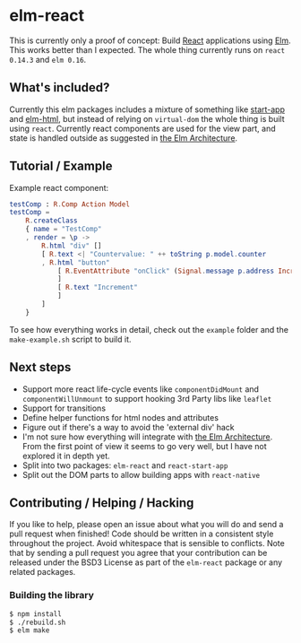 # elm-react

This is currently only a proof of concept: Build [React][react] applications using [Elm][elm]. This works better than I expected. The whole thing currently runs on `react 0.14.3` and `elm 0.16`.

## What's included?

Currently this elm packages includes a mixture of something like [start-app][start-app] and [elm-html][elm-html], but instead of relying on `virtual-dom` the whole thing is built using `react`. Currently react components are used for the view part, and state is handled outside as suggested in [the Elm Architecture][elm-arch].

## Tutorial / Example

Example react component:

```elm
testComp : R.Comp Action Model
testComp =
    R.createClass
    { name = "TestComp"
    , render = \p ->
        R.html "div" []
        [ R.text <| "Countervalue: " ++ toString p.model.counter
        , R.html "button"
            [ R.EventAttribute "onClick" (Signal.message p.address Increment)
            ]
            [ R.text "Increment"
            ]
        ]
    }
```

To see how everything works in detail, check out the `example` folder and the `make-example.sh` script to build it.

## Next steps

* Support more react life-cycle events like `componentDidMount` and `componentWillUnmount` to support hooking 3rd Party libs like `leaflet`
* Support for transitions
* Define helper functions for html nodes and attributes
* Figure out if there's a way to avoid the 'external div' hack
* I'm not sure how everything will integrate with [the Elm Architecture][elm-arch]. From the first point of view it seems to go very well, but I have not explored it in depth yet.
* Split into two packages: `elm-react` and `react-start-app`
* Split out the DOM parts to allow building apps with `react-native`

## Contributing / Helping / Hacking

If you like to help, please open an issue about what you will do and send a pull request when finished! Code should be written in a consistent style throughout the project. Avoid whitespace that is sensible to conflicts. Note that by sending a pull request you agree that your contribution can be released under the BSD3 License as part of the `elm-react` package or any related packages.

### Building the library

```bash
$ npm install
$ ./rebuild.sh
$ elm make
```

[react]: https://facebook.github.io
[elm]: http://elm-lang.org/
[start-app]: https://github.com/evancz/start-app
[elm-html]: https://github.com/evancz/elm-html
[elm-arch]: https://github.com/evancz/elm-architecture-tutorial/